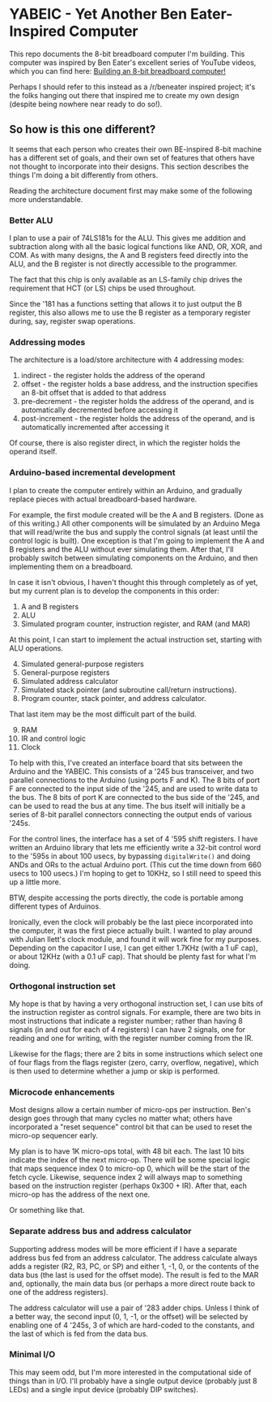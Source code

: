 # YABEIC - Yet Another Ben Eater-Inspired Computer

 This repo documents the 8-bit breadboard computer I'm building.
 This computer was inspired by Ben Eater's excellent series of YouTube videos,
 which you can find here: [Building an 8-bit breadboard computer!](https://www.youtube.com/watch?v=HyznrdDSSGM&list=PLowKtXNTBypGqImE405J2565dvjafglHU)
 
Perhaps I should refer to this instead as a /r/beneater inspired project;
it's the folks hanging out there that inspired me to create my own design
(despite being nowhere near ready to do so!).

## So how is this one different?

It seems that each person who creates their own BE-inspired 8-bit machine
has a different set of goals, and their own set of features that others
have not thought to incorporate into their designs.  This section
describes the things I'm doing a bit differently from others.

Reading the architecture document first may make some of the following more understandable.

### Better ALU

I plan to use a pair of 74LS181s for the ALU.  This gives me addition and subtraction along with all the basic logical functions
like AND, OR, XOR, and COM.
As with many designs, the A and B registers feed directly into the ALU,
and the B register is not directly accessible to the programmer.

The fact that this chip is only available as an LS-family chip drives the requirement that HCT (or LS) chips
be used throughout.

Since the '181 has a functions setting that allows it to just output the B register,
this also allows me to use the B register as a temporary register during, say, register swap operations.

### Addressing modes

The architecture is a load/store architecture with 4 addressing modes:
1. indirect - the register holds the address of the operand
2. offset - the register holds a base address, and the instruction specifies an 8-bit offset that is added to that address
3. pre-decrement - the register holds the address of the operand, and is automatically decremented before accessing it
4. post-increment - the register holds the address of the operand, and is automatically incremented after accessing it

Of course, there is also register direct, in which the register holds the operand itself.

### Arduino-based incremental development

I plan to create the computer entirely within an Arduino, and gradually replace pieces with actual breadboard-based hardware.

For example, the first module created will be the A and B registers.  (Done as of this writing.)
All other components will be simulated by an Arduino Mega that will read/write the bus and supply the control signals
(at least until the control logic is built).  One exception is that I'm going to implement the A and B registers
and the ALU without ever simulating them.  After that, I'll probably switch between simulating components on
the Arduino, and then implementing them on a breadboard.

In case it isn't obvious, I haven't thought this through completely as of yet, but my current plan is to develop
the components in this order:

1. A and B registers
2. ALU
3. Simulated program counter, instruction register, and RAM (and MAR)

At this point, I can start to implement the actual instruction set, starting with ALU operations.

4. Simulated general-purpose registers
5. General-purpose registers
6. Simulated address calculator
7. Simulated stack pointer (and subroutine call/return instructions).
8. Program counter, stack pointer, and address calculator.

That last item may be the most difficult part of the build.

9. RAM
10. IR and control logic
11. Clock

To help with this, I've created an interface board that sits between the Arduino and the YABEIC.
This consists of a '245 bus transceiver, and two parallel connections to the Arduino (using ports
F and K).  The 8 bits of port F are connected to the input side of the '245, and are used to write
data to the bus.  The 8 bits of port K are connected to the bus side of the '245, and can be used
to read the bus at any time.  The bus itself will initially be a series of 8-bit parallel connectors
connecting the output ends of various '245s.

For the control lines, the interface has a set of 4 '595 shift registers.  I have written an
Arduino library that lets me efficiently write a 32-bit control word to the '595s in about
100 usecs, by bypassing `digitalWrite()` and doing ANDs and ORs to the actual Arduino port.
(This cut the time down from 660 usecs to 100 usecs.)  I'm hoping to get to 10KHz,
so I still need to speed this up a little more.

BTW, despite accessing the ports directly, the code is portable among different types
of Arduinos.

Ironically, even the clock will probably be the last piece incorporated into the computer,
it was the first piece actually built.  I wanted to play around with Julian Ilett's
clock module, and found it will work fine for my purposes.  Depending on the
capacitor I use, I can get either 1.7KHz (with a 1 uF cap), or about 12KHz (with a 0.1 uF cap).
That should be plenty fast for what I'm doing.

### Orthogonal instruction set

My hope is that by having a very orthogonal instruction set, I can use bits of the instruction register
as control signals.  For example, there are two bits in most instructions that indicate a register
number; rather than having 8 signals (in and out for each of 4 registers) I can have 2 signals,
one for reading and one for writing, with the register number coming from the IR.

Likewise for the flags; there are 2 bits in some instructions which select one of four flags
from the flags register (zero, carry, overflow, negative), which is then used to determine
whether a jump or skip is performed.

### Microcode enhancements

Most designs allow a certain number of micro-ops per instruction.  Ben's design goes through
that many cycles no matter what; others have incorporated a "reset sequence" control bit
that can be used to reset the micro-op sequencer early.

My plan is to have 1K micro-ops total, with 48 bit each.  The last 10 bits indicate the
index of the next micro-op.  There will be some special logic that maps sequence index
0 to micro-op 0, which will be the start of the fetch cycle.  Likewise, sequence
index 2 will always map to something based on the instruction register (perhaps
0x300 + IR).  After that, each micro-op has the address of the next one.

Or something like that.

### Separate address bus and address calculator

Supporting address modes will be more efficient if I have a separate address bus
fed from an address calculator.  The address calculate always adds a register
(R2, R3, PC, or SP) and either 1, -1, 0, or the contents of the data bus (the
last is used for the offset mode).  The result is fed to the MAR and,
optionally, the main data bus (or perhaps a more direct route back to
one of the address registers).

The address calculator will use a pair of '283 adder chips.  Unless I think
of a better way, the second input (0, 1, -1, or the offset) will be
selected by enabling one of 4 '245s, 3 of which are hard-coded to the
constants, and the last of which is fed from the data bus.

### Minimal I/O

This may seem odd, but I'm more interested in the computational side of things
than in I/O.  I'll probably have a single output device (probably just 8 LEDs)
and a single input device (probably DIP switches).
